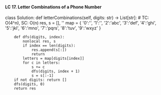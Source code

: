 #### LC 17. Letter Combinations of a Phone Number
class Solution:
    def letterCombinations(self, digits: str) -> List[str]:
        # TC: O(4^n), SC: O(n)
        res, s = [], ''
        map = {
            '0':'',
            '1':'',
            '2':'abc',
            '3':'def',
            '4':'ghi',
            '5':'jkl',
            '6':'mno',
            '7':'pqrs',
            '8':'tuv',
            '9':'wxyz'
        }

        def dfs(digits, index):
            nonlocal res, s
            if index == len(digits):
                res.append(s[:])
                return 
            letters = map[digits[index]]
            for c in letters:
                s += c
                dfs(digits, index + 1)
                s = s[:-1]
        if not digits: return []
        dfs(digits, 0)
        return res